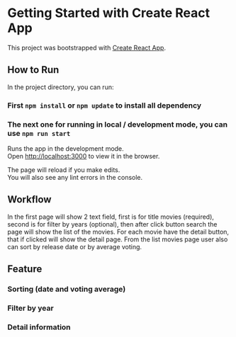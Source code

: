 # Getting Started with Create React App

This project was bootstrapped with [Create React App](https://github.com/facebook/create-react-app).

## How to Run

In the project directory, you can run:

### First `npm install` or `npm update` to install all dependency

### The next one for running in local / development mode, you can use `npm run start`

Runs the app in the development mode.\
Open [http://localhost:3000](http://localhost:3000) to view it in the browser.

The page will reload if you make edits.\
You will also see any lint errors in the console.

## Workflow

In the first page will show 2 text field, first is for title movies (required), second is for filter by years (optional), then after click button search the page will show the list of the movies. For each movie have the detail button, that if clicked will show the detail page. From the list movies page user also can sort by release date or by average voting.

## Feature
### Sorting (date and voting average)
### Filter by year
### Detail information
